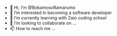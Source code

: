 - 👋 Hi, I’m @BokamosoRamarumo
- 👀 I’m interested in becoming a software developer 
- 🌱 I’m currently learning with Zaio coding school 
- 💞️ I’m looking to collaborate on ...
- 📫 How to reach me ...

<!---
BokamosoRamarumo/BokamosoRamarumo is a ✨ special ✨ repository because its `README.md` (this file) appears on your GitHub profile.
You can click the Preview link to take a look at your changes.
--->
